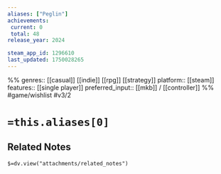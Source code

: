 ```yaml
---
aliases: ["Peglin"]
achievements:
 current: 0
 total: 48
release_year: 2024

steam_app_id: 1296610
last_updated: 1750028265
---
```

%%
genres:: [[casual]] [[indie]] [[rpg]] [[strategy]]
platform:: [[steam]]
features:: [[single player]]
preferred_input:: [[mkb]] / [[controller]]
%%
#game/wishlist
#v3/2

# `=this.aliases[0]`
## Related Notes
`$=dv.view("attachments/related_notes")`